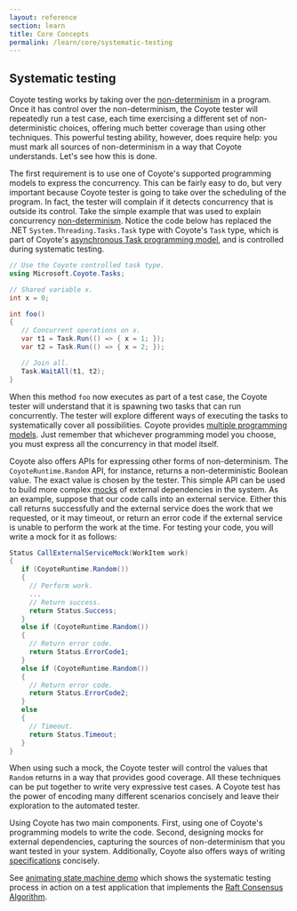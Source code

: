 ```yaml
---
layout: reference
section: learn
title: Core Concepts
permalink: /learn/core/systematic-testing
---
```


## Systematic testing

Coyote testing works by taking over the [non-determinism](../core/non-determinism) in a program.
Once it has control over the non-determinism, the Coyote tester will repeatedly run a test case,
each time exercising a different set of non-deterministic choices, offering much better coverage
than using other techniques. This powerful testing ability, however, does require help: you must
mark all sources of non-determinism in a way that Coyote understands. Let's see how this is done.

The first requirement is to use one of Coyote's supported programming models to express the
concurrency. This can be fairly easy to do, but very important because Coyote tester is going to
take over the scheduling of the program. In fact, the tester will complain if it detects concurrency
that is outside its control. Take the simple example that was used to explain concurrency
[non-determinism](../core/non-determinism). Notice the code below has replaced the .NET
`System.Threading.Tasks.Task` type with Coyote's `Task` type, which is part of Coyote's
[asynchronous Task programming model](../programming-models/async/overview), and is controlled
during systematic testing.

```c#
// Use the Coyote controlled task type.
using Microsoft.Coyote.Tasks;

// Shared variable x.
int x = 0;

int foo()
{
   // Concurrent operations on x.
   var t1 = Task.Run(() => { x = 1; });
   var t2 = Task.Run(() => { x = 2; });

   // Join all.
   Task.WaitAll(t1, t2);
}
```

When this method `foo` now executes as part of a test case, the Coyote tester will understand that
it is spawning two tasks that can run concurrently. The tester will explore different ways of
executing the tasks to systematically cover all possibilities. Coyote provides [multiple programming
models](../overview/what-is-coyote). Just remember that whichever programming model you choose,
you must express all the concurrency in that model itself.

Coyote also offers APIs for expressing other forms of non-determinism. The `CoyoteRuntime.Random`
API, for instance, returns a non-deterministic Boolean value. The exact value is chosen by the
tester. This simple API can be used to build more complex
[mocks](https://en.wikipedia.org/wiki/Mock_object) of external dependencies in the system. As an
example, suppose that our code calls into an external service. Either this call returns successfully
and the external service does the work that we requested, or it may timeout, or return an error code
if the external service is unable to perform the work at the time. For testing your code, you will
write a mock for it as follows:

```c#
Status CallExternalServiceMock(WorkItem work)
{
   if (CoyoteRuntime.Random())
   {
     // Perform work.
     ...
     // Return success.
     return Status.Success;
   }
   else if (CoyoteRuntime.Random())
   {
     // Return error code.
     return Status.ErrorCode1;
   }
   else if (CoyoteRuntime.Random())
   {
     // Return error code.
     return Status.ErrorCode2;
   }
   else
   {
     // Timeout.
     return Status.Timeout;
   }
}
```

When using such a mock, the Coyote tester will control the values that `Random` returns in a way
that provides good coverage. All these techniques can be put together to write very expressive test
cases. A Coyote test has the power of encoding many different scenarios concisely and leave their
exploration to the automated tester.

Using Coyote has two main components. First, using one of Coyote's programming models to write the
code. Second, designing mocks for external dependencies, capturing the sources of non-determinism
that you want tested in your system. Additionally, Coyote also offers ways of writing
[specifications](specifications) concisely.

See [animating state machine demo](/coyote/learn/programming-models/actors/state-machine-demo) which
shows the systematic testing process in action on a test application that implements the [Raft
Consensus Algorithm](https://raft.github.io/).
